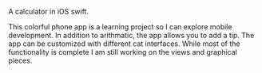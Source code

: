 A calculator in iOS swift. 

This colorful phone app is a learning project so I can explore mobile development. In addition to arithmatic, the app allows you to add a tip. The app can be customized with different cat interfaces. While most of the functionality is complete I am still working on the views and graphical pieces.
